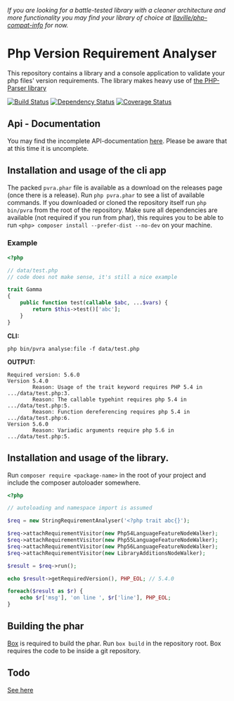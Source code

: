 *If you are looking for a battle-tested library with a cleaner architecture and more functionality you may find your library of choice at [llaville/php-compat-info](https://github.com/llaville/php-compat-info) for now.*


# Php Version Requirement Analyser

This repository contains a library and a console application to validate your php files' version requirements.
The library makes heavy use of [the PHP-Parser library](https://github.com/nikic/PHP-Parser)

[![Build Status](https://travis-ci.org/suralc/pvra.svg?branch=master)](https://travis-ci.org/suralc/pvra)
[![Dependency Status](https://www.versioneye.com/user/projects/546643934de5ef5022000056/badge.svg?style=flat)](https://www.versioneye.com/user/projects/546643934de5ef5022000056)
[![Coverage Status](https://img.shields.io/coveralls/suralc/pvra.svg)](https://coveralls.io/r/suralc/pvra?branch=master)



## Api - Documentation

You may find the incomplete API-documentation [here](http://suralc.github.io/pvra/docs). Please be aware that at this time it is
uncomplete.


## Installation and usage of the cli app

The packed `pvra.phar` file is available as a download on the releases page (once there is a release). Run
`php pvra.phar` to see a list of available commands. If you downloaded or cloned the repository itself run `php bin/pvra`
from the root of the repository. Make sure all dependencies are available (not required if you run from phar), this 
requires you to be able to run `<php> composer install --prefer-dist --no-dev` on your machine.

### Example

```php
<?php

// data/test.php
// code does not make sense, it's still a nice example

trait Gamma
{
    public function test(callable $abc, ...$vars) {
        return $this->test()['abc'];
    }
}
```

__CLI:__ 

`php bin/pvra analyse:file -f data/test.php`

__OUTPUT:__

```
Required version: 5.6.0
Version 5.4.0
        Reason: Usage of the trait keyword requires PHP 5.4 in .../data/test.php:3.
        Reason: The callable typehint requires php 5.4 in .../data/test.php:5.
        Reason: Function dereferencing requires php 5.4 in .../data/test.php:6.
Version 5.6.0
        Reason: Variadic arguments require php 5.6 in .../data/test.php:5.
```




## Installation and usage of the library.

Run `composer require <package-name>` in the root of your project and include the composer autoloader somewhere.

```php
<?php

// autoloading and namespace import is assumed

$req = new StringRequirementAnalyser('<?php trait abc{}');

$req->attachRequirementVisitor(new Php54LanguageFeatureNodeWalker);
$req->attachRequirementVisitor(new Php55LanguageFeatureNodeWalker);
$req->attachRequirementVisitor(new Php56LanguageFeatureNodeWalker);
$req->attachRequirementVisitor(new LibraryAdditionsNodeWalker);

$result = $req->run();

echo $result->getRequiredVersion(), PHP_EOL; // 5.4.0

foreach($result as $r) {
    echo $r['msg'], 'on line ', $r['line'], PHP_EOL; 
}
```

## Building the phar

[Box](http://box-project.org/) is required to build the phar. Run `box build` in the repository root. Box requires the code to be inside a git
repository.

## Todo

[See here](https://github.com/suralc/pvra/labels/todo)
